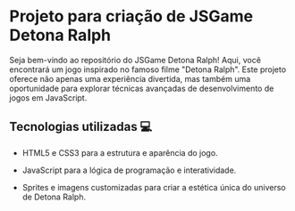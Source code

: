 # Projeto para criação de JSGame Detona Ralph

Seja bem-vindo ao repositório do JSGame Detona Ralph! Aqui, você encontrará um jogo inspirado no famoso filme "Detona Ralph". Este projeto oferece não apenas uma experiência divertida, mas também uma oportunidade para explorar técnicas avançadas de desenvolvimento de jogos em JavaScript.


## Tecnologias utilizadas 💻


- HTML5 e CSS3 para a estrutura e aparência do jogo.

- JavaScript para a lógica de programação e interatividade.

- Sprites e imagens customizadas para criar a estética única do universo de Detona Ralph.